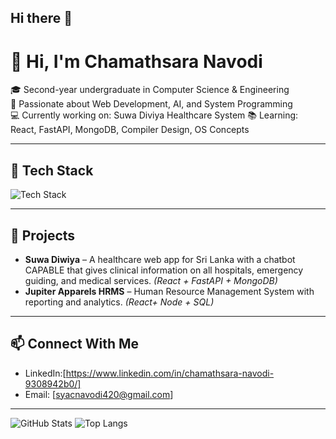## Hi there 👋



# 👋 Hi, I'm Chamathsara Navodi

🎓 Second-year undergraduate in Computer Science & Engineering  
🌟 Passionate about Web Development, AI, and System Programming  
💻 Currently working on: Suwa Diviya Healthcare System 
📚 Learning: React, FastAPI, MongoDB, Compiler Design, OS Concepts

---

## 🔧 Tech Stack
![Tech Stack](https://skillicons.dev/icons?i=cpp,python,js,react,fastapi,mongodb,mysql,github,html,css)

---

## 📌 Projects
- **Suwa Diwiya** – A healthcare web app for Sri Lanka with a chatbot CAPABLE  that gives clinical information on all hospitals, emergency guiding, and medical services. *(React + FastAPI + MongoDB)*
- **Jupiter Apparels HRMS** – Human Resource Management System with reporting and analytics. *(React+ Node + SQL)*


---

## 📫 Connect With Me
- LinkedIn:[https://www.linkedin.com/in/chamathsara-navodi-9308942b0/]
- Email: [syacnavodi420@gmail.com]


---

![GitHub Stats](https://github-readme-stats.vercel.app/api?username=Nvodi&show_icons=true&theme=radical)
![Top Langs](https://github-readme-stats.vercel.app/api/top-langs/?username=Nvodi&layout=compact&theme=radical)





